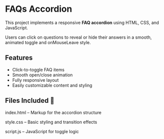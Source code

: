 # FAQs Accordion

This project implements a responsive **FAQ accordion** using HTML, CSS, and JavaScript. 

Users can click on questions to reveal or hide their answers in a smooth, animated toggle and onMouseLeave style.

## Features

- Click-to-toggle FAQ items
- Smooth open/close animation
- Fully responsive layout
- Easily customizable content and styling

## Files Included 📂

index.html – Markup for the accordion structure

style.css – Basic styling and transition effects

script.js – JavaScript for toggle logic
